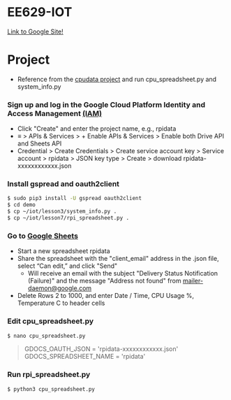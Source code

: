 # EE629-IOT

[Link to Google Site!](https://sites.google.com/view/ee-629-chai/home)

# Project
* Reference from the [cpudata project](https://github.com/kevinwlu/iot/tree/master/lesson4/mycpu) and run cpu_spreadsheet.py and system_info.py

### Sign up and log in the Google Cloud Platform Identity and Access Management [(IAM)](https://console.developers.google.com/projectselector/iam-admin/iam)

* Click "Create" and enter the project name, e.g., rpidata
* &equiv; > APIs & Services > + Enable APIs & Services > Enable both Drive API and Sheets API
* Credential > Create Credentials > Create service account key > Service account > rpidata > JSON key type > Create > download rpidata-xxxxxxxxxxxx.json

### Install gspread and oauth2client
```sh
$ sudo pip3 install -U gspread oauth2client
$ cd demo
$ cp ~/iot/lesson3/system_info.py .
$ cp ~/iot/lesson7/rpi_spreadsheet.py .
```

### Go to [Google Sheets](https://docs.google.com/spreadsheets/u/0)

* Start a new spreadsheet rpidata
* Share the spreadsheet with the "client_email" address in the .json file, select “Can edit,” and click "Send"
  * Will receive an email with the subject "Delivery Status Notification (Failure)" and the message "Address not found" from mailer-daemon@google.com
* Delete Rows 2 to 1000, and enter Date / Time, CPU Usage %, Temperature C to header cells

### Edit cpu_spreadsheet.py

```sh
$ nano cpu_spreadsheet.py
```
> GDOCS_OAUTH_JSON = 'rpidata-xxxxxxxxxxxx.json'
> GDOCS_SPREADSHEET_NAME = 'rpidata'
### Run rpi_spreadsheet.py
```sh
$ python3 cpu_spreadsheet.py
```
